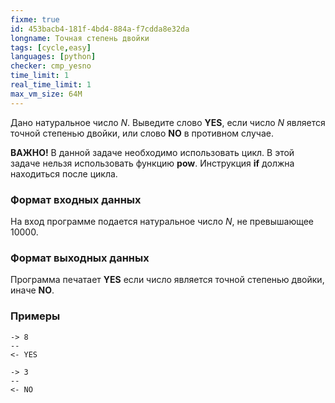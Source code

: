 ```yaml
---
fixme: true
id: 453bacb4-181f-4bd4-884a-f7cdda8e32da
longname: Точная степень двойки
tags: [cycle,easy]
languages: [python]
checker: cmp_yesno
time_limit: 1
real_time_limit: 1
max_vm_size: 64M
---
```



Дано натуральное число *N*. Выведите слово **YES**, если число *N* является точной степенью двойки, или слово **NO** в противном случае.

**ВАЖНО!** В данной задаче необходимо использовать цикл. В этой задаче нельзя использовать функцию **pow**. Инструкция **if** должна находиться после цикла.

### Формат входных данных

На вход программе подается натуральное число *N*, не превышающее 10000.

### Формат выходных данных

Программа печатает **YES** если число является точной степенью двойки, иначе **NO**.

### Примеры

```
-> 8
--
<- YES
```

```
-> 3
--
<- NO
```
